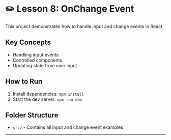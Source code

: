 # ✏️ Lesson 8: OnChange Event

This project demonstrates how to handle input and change events in React.

## Key Concepts

- Handling input events
- Controlled components
- Updating state from user input

## How to Run

1. Install dependencies: `npm install`
2. Start the dev server: `npm run dev`

## Folder Structure

- `src/` - Contains all input and change event examples

---
